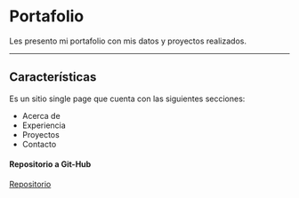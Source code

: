 # Portafolio
Les presento mi portafolio con mis datos y proyectos realizados.

***

## Características

Es un sitio single page que cuenta con las siguientes secciones:

+ Acerca de
+ Experiencia
+ Proyectos
+ Contacto

#### Repositorio a Git-Hub

[Repositorio](https://github.com/FerreiroNicolas/Portafolio.git)